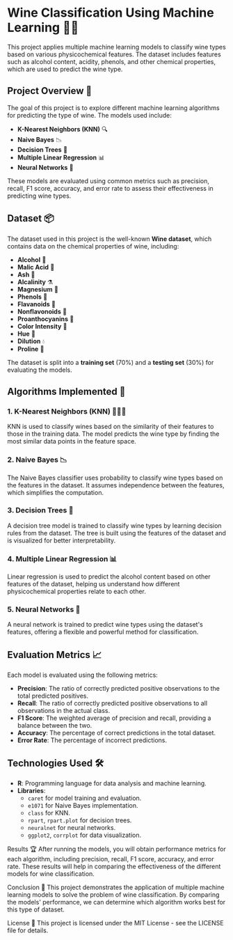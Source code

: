 # **Wine Classification Using Machine Learning 🍷🤖**

This project applies multiple machine learning models to classify wine types based on various physicochemical features. The dataset includes features such as alcohol content, acidity, phenols, and other chemical properties, which are used to predict the wine type.

## **Project Overview 📝**

The goal of this project is to explore different machine learning algorithms for predicting the type of wine. The models used include:

- **K-Nearest Neighbors (KNN)** 🔍
- **Naive Bayes** 📉
- **Decision Trees** 🌳
- **Multiple Linear Regression** 📊
- **Neural Networks** 🧠

These models are evaluated using common metrics such as precision, recall, F1 score, accuracy, and error rate to assess their effectiveness in predicting wine types.

## **Dataset 📦**

The dataset used in this project is the well-known **Wine dataset**, which contains data on the chemical properties of wine, including:

- **Alcohol** 🍇
- **Malic Acid** 🍋
- **Ash** 🧂
- **Alcalinity** ⚗️
- **Magnesium** 🧪
- **Phenols** 🍷
- **Flavanoids** 🍃
- **Nonflavonoids** 🍂
- **Proanthocyanins** 🍒
- **Color Intensity** 🌈
- **Hue** 🌟
- **Dilution** 💧
- **Proline** 💎

The dataset is split into a **training set** (70%) and a **testing set** (30%) for evaluating the models.

## **Algorithms Implemented 🔧**

### **1. K-Nearest Neighbors (KNN) 🧑‍🤝‍🧑**

KNN is used to classify wines based on the similarity of their features to those in the training data. The model predicts the wine type by finding the most similar data points in the feature space.

### **2. Naive Bayes 📉**

The Naive Bayes classifier uses probability to classify wine types based on the features in the dataset. It assumes independence between the features, which simplifies the computation.

### **3. Decision Trees 🌳**

A decision tree model is trained to classify wine types by learning decision rules from the dataset. The tree is built using the features of the dataset and is visualized for better interpretability.

### **4. Multiple Linear Regression 📊**

Linear regression is used to predict the alcohol content based on other features of the dataset, helping us understand how different physicochemical properties relate to each other.

### **5. Neural Networks 🧠**

A neural network is trained to predict wine types using the dataset's features, offering a flexible and powerful method for classification.

## **Evaluation Metrics 📈**

Each model is evaluated using the following metrics:

- **Precision**: The ratio of correctly predicted positive observations to the total predicted positives.
- **Recall**: The ratio of correctly predicted positive observations to all observations in the actual class.
- **F1 Score**: The weighted average of precision and recall, providing a balance between the two.
- **Accuracy**: The percentage of correct predictions in the total dataset.
- **Error Rate**: The percentage of incorrect predictions.

## **Technologies Used 🛠️**

- **R**: Programming language for data analysis and machine learning.
- **Libraries**:
  - `caret` for model training and evaluation.
  - `e1071` for Naive Bayes implementation.
  - `class` for KNN.
  - `rpart`, `rpart.plot` for decision trees.
  - `neuralnet` for neural networks.
  - `ggplot2`, `corrplot` for data visualization.

Results 🏆
After running the models, you will obtain performance metrics for each algorithm, including precision, recall, F1 score, accuracy, and error rate. These results will help in comparing the effectiveness of the different models for wine classification.

Conclusion 🎯
This project demonstrates the application of multiple machine learning models to solve the problem of wine classification. By comparing the models' performance, we can determine which algorithm works best for this type of dataset.

License 📜
This project is licensed under the MIT License - see the LICENSE file for details.
